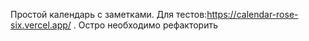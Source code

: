 Простой календарь c заметками. Для тестов:https://calendar-rose-six.vercel.app/ . Остро необходимо рефакторить